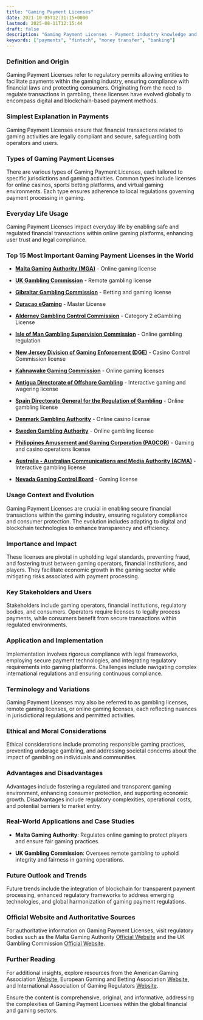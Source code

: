 ```yaml
---
title: "Gaming Payment Licenses"
date: 2021-10-05T12:31:15+0000
lastmod: 2025-08-11T12:15:44
draft: false
description: "Gaming Payment Licenses - Payment industry knowledge and insights"
keywords: ["payments", "fintech", "money transfer", "banking"]
---
```


### Definition and Origin

Gaming Payment Licenses refer to regulatory permits allowing entities to facilitate payments within the gaming industry, ensuring compliance with financial laws and protecting consumers. Originating from the need to regulate transactions in gambling, these licenses have evolved globally to encompass digital and blockchain-based payment methods.

### Simplest Explanation in Payments

Gaming Payment Licenses ensure that financial transactions related to gaming activities are legally compliant and secure, safeguarding both operators and users.

### Types of Gaming Payment Licenses

There are various types of Gaming Payment Licenses, each tailored to specific jurisdictions and gaming activities. Common types include licenses for online casinos, sports betting platforms, and virtual gaming environments. Each type ensures adherence to local regulations governing payment processing in gaming.

### Everyday Life Usage

Gaming Payment Licenses impact everyday life by enabling safe and regulated financial transactions within online gaming platforms, enhancing user trust and legal compliance.

### Top 15 Most Important Gaming Payment Licenses in the World

- **[Malta Gaming Authority (MGA)](https://www.mga.org.mt/)** - Online gaming license 

- **[UK Gambling Commission](https://www.gamblingcommission.gov.uk/)** - Remote gambling license 

- **[Gibraltar Gambling Commission](https://www.gibraltar.gov.gi/finance-gaming-and-regulations/gambling)** - Betting and gaming license

- **[Curacao eGaming](https://www.curacao-egaming.com/)** - Master License

- **[Alderney Gambling Control Commission](https://www.gamblingcontrol.org/)** - Category 2 eGambling License 

- **[Isle of Man Gambling Supervision Commission](https://www.gov.im/gambling/)** - Online gambling regulation 

- **[New Jersey Division of Gaming Enforcement (DGE)](https://www.nj.gov/oag/ge/index.html)** - Casino Control Commission license 

- **[Kahnawake Gaming Commission](https://www.gamingcommission.ca/)** - Online gaming licenses 

- **[Antigua Directorate of Offshore Gambling](https://www.antiguagaming.gov.ag/)** - Interactive gaming and wagering license 

- **[Spain Directorate General for the Regulation of Gambling](https://www.ordenacionjuego.es/en)** - Online gambling license 

- **[Denmark Gambling Authority](https://www.spillemyndigheden.dk/en)** - Online casino license

- **[Sweden Gambling Authority](https://www.spelinspektionen.se/en/)** - Online gambling license

- **[Philippines Amusement and Gaming Corporation (PAGCOR)](https://www.pagcor.ph/)** - Gaming and casino operations license 

- **[Australia - Australian Communications and Media Authority (ACMA)](https://www.acma.gov.au/)** - Interactive gambling license 

- **[Nevada Gaming Control Board](https://gaming.nv.gov/)** - Gaming license

### Usage Context and Evolution

Gaming Payment Licenses are crucial in enabling secure financial transactions within the gaming industry, ensuring regulatory compliance and consumer protection. The evolution includes adapting to digital and blockchain technologies to enhance transparency and efficiency.

### Importance and Impact

These licenses are pivotal in upholding legal standards, preventing fraud, and fostering trust between gaming operators, financial institutions, and players. They facilitate economic growth in the gaming sector while mitigating risks associated with payment processing.

### Key Stakeholders and Users

Stakeholders include gaming operators, financial institutions, regulatory bodies, and consumers. Operators require licenses to legally process payments, while consumers benefit from secure transactions within regulated environments.

### Application and Implementation

Implementation involves rigorous compliance with legal frameworks, employing secure payment technologies, and integrating regulatory requirements into gaming platforms. Challenges include navigating complex international regulations and ensuring continuous compliance.

### Terminology and Variations

Gaming Payment Licenses may also be referred to as gambling licenses, remote gaming licenses, or online gaming licenses, each reflecting nuances in jurisdictional regulations and permitted activities.

### Ethical and Moral Considerations

Ethical considerations include promoting responsible gaming practices, preventing underage gambling, and addressing societal concerns about the impact of gambling on individuals and communities.

### Advantages and Disadvantages

Advantages include fostering a regulated and transparent gaming environment, enhancing consumer protection, and supporting economic growth. Disadvantages include regulatory complexities, operational costs, and potential barriers to market entry.

### Real-World Applications and Case Studies

- **Malta Gaming Authority**: Regulates online gaming to protect players and ensure fair gaming practices.

- **UK Gambling Commission**: Oversees remote gambling to uphold integrity and fairness in gaming operations.

### Future Outlook and Trends

Future trends include the integration of blockchain for transparent payment processing, enhanced regulatory frameworks to address emerging technologies, and global harmonization of gaming payment regulations.

### Official Website and Authoritative Sources

For authoritative information on Gaming Payment Licenses, visit regulatory bodies such as the Malta Gaming Authority [Official Website](https://www.mga.org.mt/) and the UK Gambling Commission [Official Website](https://www.gamblingcommission.gov.uk/).

### Further Reading

For additional insights, explore resources from the American Gaming Association [Website](https://www.americangaming.org/), European Gaming and Betting Association [Website](https://www.egba.eu/), and International Association of Gaming Regulators [Website](https://www.iagr.org/).

Ensure the content is comprehensive, original, and informative, addressing the complexities of Gaming Payment Licenses within the global financial and gaming sectors.